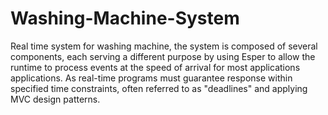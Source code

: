 # Washing-Machine-System
Real time system for washing machine, the system is composed of several components, each serving a different purpose by using Esper to allow the runtime to process events at the speed of arrival for most applications applications. As real-time programs must guarantee response within specified time constraints, often referred to as "deadlines" and  applying MVC design patterns.
